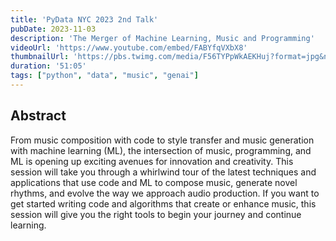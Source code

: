 ```yaml
---
title: 'PyData NYC 2023 2nd Talk'
pubDate: 2023-11-03
description: 'The Merger of Machine Learning, Music and Programming'
videoUrl: 'https://www.youtube.com/embed/FABYfqVXbX8'
thumbnailUrl: 'https://pbs.twimg.com/media/F56TYPpWkAEKHuj?format=jpg&name=large'
duration: '51:05'
tags: ["python", "data", "music", "genai"]
---
```


## Abstract

From music composition with code to style transfer and music generation with machine learning 
(ML), the intersection of music, programming, and ML is opening up exciting avenues for 
innovation and creativity. This session will take you through a whirlwind tour of the latest 
techniques and applications that use code and ML to compose music, generate novel rhythms, and 
evolve the way we approach audio production. If you want to get started writing code and algorithms 
that create or enhance music, this session will give you the right tools to begin your journey 
and continue learning.